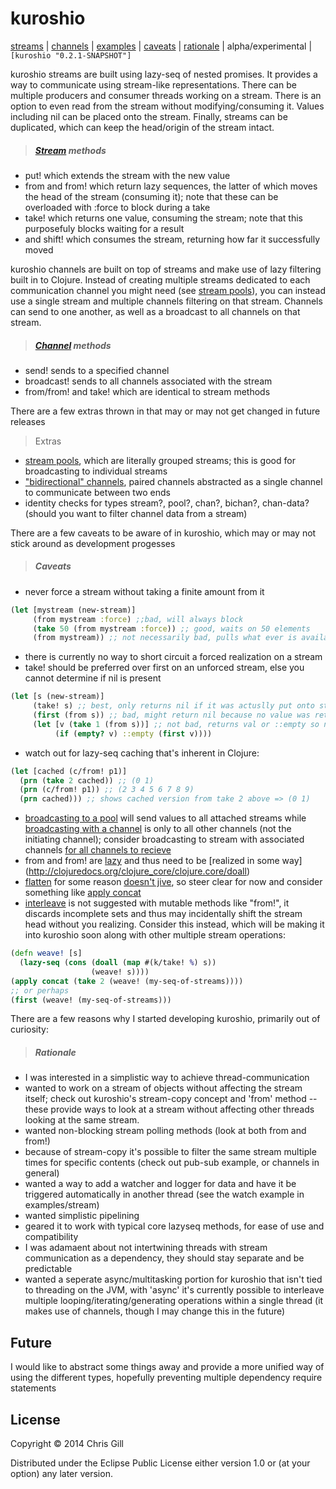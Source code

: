 # kuroshio

[streams](#stream-methods) | [channels](#channel-methods) | [examples](/examples/) | [caveats](#caveats) | [rationale](#rationale) | alpha/experimental | ``` [kuroshio "0.2.1-SNAPSHOT"] ```

kuroshio streams are built using lazy-seq of nested promises. It provides a way to communicate using stream-like representations. There can be multiple producers and consumer threads working on a stream. There is an option to even read from the stream without modifying/consuming it. Values including nil can be placed onto the stream. Finally, streams can be duplicated, which can keep the head/origin of the stream intact.

> ##### [Stream](https://github.com/viperscape/kuroshio/blob/master/examples/stream.clj) methods
- put! which extends the stream with the new value
- from and from! which return lazy sequences, the latter of which moves the head of the stream (consuming it); note that these can be overloaded with :force to block during a take
- take! which returns one value, consuming the stream; note that this purposefuly blocks waiting for a result
- and shift! which consumes the stream, returning how far it successfully moved

kuroshio channels are built on top of streams and make use of lazy filtering built in to Clojure. Instead of creating multiple streams dedicated to each communication channel you might need (see [stream pools](https://github.com/viperscape/kuroshio/blob/master/examples/pool.clj)), you can instead use a single stream and multiple channels filtering on that stream. Channels can send to one another, as well as a broadcast to all channels on that stream.

> ##### [Channel](https://github.com/viperscape/kuroshio/blob/master/examples/chan.clj) methods
-  send! sends to a specified channel
-  broadcast! sends to all channels associated with the stream
-  from/from! and take! which are identical to stream methods

There are a few extras thrown in that may or may not get changed in future releases

> Extras
- [stream pools](https://github.com/viperscape/kuroshio/blob/master/examples/pool.clj), which are literally grouped streams; this is good for broadcasting to individual streams
- ["bidirectional" channels](https://github.com/viperscape/kuroshio/blob/master/examples/bichan-example.clj), paired channels abstracted as a single channel to communicate between two ends
- identity checks for types stream?, pool?, chan?, bichan?, chan-data? (should you want to filter channel data from a stream)

There are a few caveats to be aware of in kuroshio, which may or may not stick around as development progesses

> ##### Caveats
- never force a stream without taking a finite amount from it
```clojure
(let [mystream (new-stream)]
     (from mystream :force) ;;bad, will always block
     (take 50 (from mystream :force)) ;; good, waits on 50 elements
     (from mystream)) ;; not necessarily bad, pulls what ever is available, does not force/block
```
- there is currently no way to short circuit a forced realization on a stream
- take! should be preferred over first on an unforced stream, else you cannot determine if nil is present
``` clojure
(let [s (new-stream)]
     (take! s) ;; best, only returns nil if it was actuslly put onto stream but will block waiting for it
     (first (from s)) ;; bad, might return nil because no value was retrieved, not because nil was present
     (let [v (take 1 (from s))] ;; not bad, returns val or ::empty so nil values are evident and doesn't block
     	  (if (empty? v) ::empty (first v))))
```
- watch out for lazy-seq caching that's inherent in Clojure:
```clojure
(let [cached (c/from! p1)]
  (prn (take 2 cached)) ;; (0 1)
  (prn (c/from! p1)) ;; (2 3 4 5 6 7 8 9)
  (prn cached))) ;; shows cached version from take 2 above => (0 1)
```
- [broadcasting to a pool](https://github.com/viperscape/kuroshio/blob/master/examples/pool.clj#L12) will send values to all attached streams while [broadcasting with a channel](https://github.com/viperscape/kuroshio/blob/master/examples/example.clj#L40) is only to all other channels (not the initiating channel); consider broadcasting to stream with associated channels [for all channels to recieve](https://github.com/viperscape/kuroshio/blob/master/examples/chan.clj#L45)
- from and from! are [lazy](https://github.com/viperscape/kuroshio/blob/master/examples/example.clj#L51) and thus need to be [realized in some way] (http://clojuredocs.org/clojure_core/clojure.core/doall)
- [flatten](http://clojuredocs.org/clojure_core/clojure.core/flatten) for some reason [doesn't jive](https://github.com/viperscape/kuroshio/issues/1), so steer clear for now and consider something like [apply concat](https://github.com/viperscape/kuroshio/issues/1#issuecomment-44845506)
- [interleave](http://clojuredocs.org/clojure_core/clojure.core/interleave) is not suggested with mutable methods like "from!", it discards incomplete sets and thus may incidentally shift the stream head without you realizing. Consider this instead, which will be making it into kuroshio soon along with other multiple stream operations:
```clojure
(defn weave! [s]
  (lazy-seq (cons (doall (map #(k/take! %) s))
                  (weave! s))))
(apply concat (take 2 (weave! (my-seq-of-streams))))
;; or perhaps
(first (weave! (my-seq-of-streams)))
```

There are a few reasons why I started developing kuroshio, primarily out of curiosity:

> ##### Rationale
- I was interested in a simplistic way to achieve thread-communication
- wanted to work on a stream of objects without affecting the stream itself; check out kuroshio's stream-copy concept and 'from' method -- these provide ways to look at a stream without affecting other threads looking at the same stream. 
- wanted non-blocking stream polling methods (look at both from and from!)
- because of stream-copy it's possible to filter the same stream multiple times for specific contents (check out pub-sub example, or channels in general)
- wanted a way to add a watcher and logger for data and have it be triggered automatically in another thread (see the watch example in examples/stream)
- wanted simplistic pipelining
- geared it to work with typical core lazyseq methods, for ease of use and compatibility
- I was adamaent about not intertwining threads with stream communication as a dependency, they should stay separate and be predictable
- wanted a seperate async/multitasking portion for kuroshio that isn't tied to threading on the JVM, with 'async' it's currently possible to interleave multiple looping/iterating/generating operations within a single thread (it makes use of channels, though I may change this in the future)

## Future

I would like to abstract some things away and provide a more unified way of using the different types, hopefully preventing multiple dependency require statements

## License

Copyright © 2014 Chris Gill

Distributed under the Eclipse Public License either version 1.0 or (at
your option) any later version.
